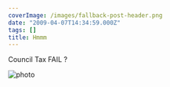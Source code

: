```yaml
---
coverImage: /images/fallback-post-header.png
date: "2009-04-07T14:34:59.000Z"
tags: []
title: Hmmm
---
```


Council Tax FAIL ?

<!-- more -->

![photo](/wp-content/uploads/2009/04/photo.jpg "photo")
